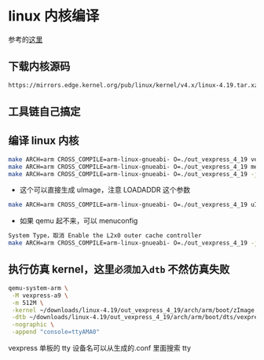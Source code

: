 # linux 内核编译

参考的[这里](https://www.cnblogs.com/pengdonglin137/p/5023342.html#_label1)

## 下载内核源码

```bash
https://mirrors.edge.kernel.org/pub/linux/kernel/v4.x/linux-4.19.tar.xz
```

## 工具链自己搞定

## 编译 linux 内核

```bash
make ARCH=arm CROSS_COMPILE=arm-linux-gnueabi- O=./out_vexpress_4_19 vexpress_defconfig
make ARCH=arm CROSS_COMPILE=arm-linux-gnueabi- O=./out_vexpress_4_19 menuconfig
make ARCH=arm CROSS_COMPILE=arm-linux-gnueabi- O=./out_vexpress_4_19 -j8
```

- 这个可以直接生成 uImage，注意 LOADADDR 这个参数

```bash
make ARCH=arm CROSS_COMPILE=arm-linux-gnueabi- O=./out_vexpress_4_19 uImage LOADADDR=0x80008000 -j8
```

- 如果 qemu 起不来，可以 menuconfig

```bash
System Type，取消 Enable the L2x0 outer cache controller
make ARCH=arm CROSS_COMPILE=arm-linux-gnueabi- O=./out_vexpress_4_19 -j8
```

## 执行仿真 kernel，这里`必须加入dtb` 不然仿真失败

```bash
qemu-system-arm \
 -M vexpress-a9 \
 -m 512M \
 -kernel ~/downloads/linux-4.19/out_vexpress_4_19/arch/arm/boot/zImage \
 -dtb ~/downloads/linux-4.19/out_vexpress_4_19/arch/arm/boot/dts/vexpress-v2p-ca9.dtb \
 -nographic \
 -append "console=ttyAMA0"
```

vexpress 单板的 tty 设备名可以从生成的.conf 里面搜索 tty
